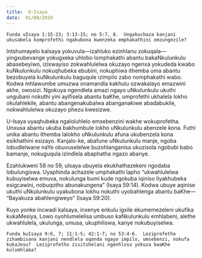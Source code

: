 ```yaml
---
title:  U-Isaya
date:  01/08/2019
---
```


`Funda uIsaya 1:15-23; 3:13-15; no 5:7, 8.  Ungakuchaza kanjani ukusabela komprofethi ngakubona kwenzeka emphakathini omzungezile?`

Intshumayelo kaIsaya yokuvula—izahluko ezinhlanu zokuqala—yingxubevange yokugxeka uhlobo lomphakathi abantu bakaNkulunkulu abasebeyiwo, izixwayiso zokwahlulelwa okuzayo ngenxa yokudeda kwabo kuNkulunkulu nokuqhubeka ebubini, nokuphiwa ithemba uma abantu bezobuyela kuNkulunkulu baguqule izimpilo zabo nomphakathi wabo. Kodwa mhlawumbe umuzwa onamandla kakhulu ozwakalayo emazwini akhe, owosizi.  Ngokuya ngendlela amazi ngayo uNkulunkulu ukuthi ungubani nokuthi yini ayifisela abantu baKhe, umprofethi ukhalela lokho okulahlekile, abantu abangenakubalwa abanganakiwe abadabukile, nokwahlulelwa okuzayo phezu kwesizwe.

U-Isaya uyaqhubeka ngaloluhlelo emsebenzini wakhe wokuprofetha.  Unxusa abantu ukuba bakhumbule lokho uNkulunkulu abenzele kona.  Futhi unika abantu ithemba lalokho uNkulunkulu afuna ukubenzela kona esikhathini esizayo.  Kanjalo-ke, abafune uNkulunkulu manje, ngoba lobudlelwane naYe obuvuselelwe buzohlanganisa ukuzisola ngobubi babo bamanje, nokuguqula izindlela abaphatha ngazo abanye.

Ezahlukweni 58 no 59, uIsaya ubuyela ekukhathazekeni ngodaba lobulungiswa. Uyaphinda achazele umphakathi lapho “ukwahlulelwa kubuyiselwa emuva, nokulunga bumi kude ngokuba iqiniso liyakhubeka esigcawini, nobuqotho abunakungena” (Isaya 59:14).  Kodwa ubuye aqinise ukuthi uNkulunkulu uyakubona lokhu nokuthi uyobahlenga abantu baKhe— “Bayakuza abahlengiweyo”  (Isaya 59:20).

Kuyo yonke incwadi kaIsaya, inxenye enkulu igxile ekumemezeleni ukufika kukaMesiya, Lowo oyohlumelelisa umbuso kaNkulunkulu emhlabeni, alethe ukwahlulela, ukulunga, umusa, ukuphiliswa, kanye nokubuyiselwa.

`Funda kuIsaya 9:6, 7; 11:1-5; 42:1-7; no 53:4-6.  Leziprofetho zihambisana kanjani nendlela oqonda ngayo impilo, umsebenzi, nokufa kukaJesu?  Leziprofetho zisitshelani ngenhloso yokuza kwaKhe kulomhlaba?`